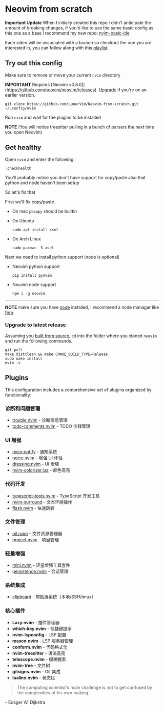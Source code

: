 # Neovim from scratch

**Important Update** When I initially created this repo I didn't anticipate the amount of breaking changes, if you'd like to use the same basic config as this one as a base I recommend my new repo: [nvim-basic-ide](https://github.com/LunarVim/nvim-basic-ide)

Each video will be associated with a branch so checkout the one you are interested in, you can follow along with this [playlist](https://www.youtube.com/watch?v=ctH-a-1eUME&list=PLhoH5vyxr6Qq41NFL4GvhFp-WLd5xzIzZ).

## Try out this config

Make sure to remove or move your current `nvim` directory

**IMPORTANT** Requires [Neovim v0.8.0]](https://github.com/neovim/neovim/releases).  [Upgrade](#upgrade-to-latest-release) if you're on an earlier version. 
```
git clone https://github.com/LunarVim/Neovim-from-scratch.git ~/.config/nvim
```

Run `nvim` and wait for the plugins to be installed 

**NOTE** (You will notice treesitter pulling in a bunch of parsers the next time you open Neovim) 

## Get healthy

Open `nvim` and enter the following:

```
:checkhealth
```

You'll probably notice you don't have support for copy/paste also that python and node haven't been setup

So let's fix that

First we'll fix copy/paste

- On mac `pbcopy` should be builtin

- On Ubuntu

  ```
  sudo apt install xsel
  ```

- On Arch Linux

  ```
  sudo pacman -S xsel
  ```

Next we need to install python support (node is optional)

- Neovim python support

  ```
  pip install pynvim
  ```

- Neovim node support

  ```
  npm i -g neovim
  ```
---

**NOTE** make sure you have [node](https://nodejs.org/en/) installed, I recommend a node manager like [fnm](https://github.com/Schniz/fnm).

### Upgrade to latest release

Assuming you [built from source](https://github.com/neovim/neovim/wiki/Building-Neovim#quick-start), `cd` into the folder where you cloned `neovim` and run the following commands. 
```
git pull
make distclean && make CMAKE_BUILD_TYPE=Release
sudo make install
nvim -v
```

## Plugins

This configuration includes a comprehensive set of plugins organized by functionality:

### 诊断和问题管理
- [trouble.nvim](docs/trouble.md) - 诊断信息管理
- [todo-comments.nvim](docs/todo-comments.md) - TODO 注释管理

### UI 增强
- [nvim-notify](docs/notify.md) - 通知系统
- [noice.nvim](docs/noice.md) - 增强 UI 体验
- [dressing.nvim](docs/dressing.md) - UI 增强
- [nvim-colorizer.lua](docs/colorizer.md) - 颜色高亮

### 代码开发
- [typescript-tools.nvim](docs/typescript-tools.md) - TypeScript 开发工具
- [nvim-surround](docs/nvim-surround.md) - 文本环绕操作
- [flash.nvim](docs/flash.md) - 快速跳转

### 文件管理
- [oil.nvim](docs/oil.md) - 文件资源管理器
- [project.nvim](docs/project.md) - 项目管理

### 轻量增强
- [mini.nvim](docs/mini.md) - 轻量增强工具套件
- [persistence.nvim](docs/persistence.md) - 会话管理

### 系统集成
- [clipboard](docs/clipboard.md) - 剪贴板系统（本地/SSH/tmux）

### 核心插件
- **Lazy.nvim** - 插件管理器
- **which-key.nvim** - 快捷键提示
- **nvim-lspconfig** - LSP 配置
- **mason.nvim** - LSP 服务器管理
- **conform.nvim** - 代码格式化
- **nvim-treesitter** - 语法高亮
- **telescope.nvim** - 模糊搜索
- **nvim-tree** - 文件树
- **gitsigns.nvim** - Git 集成
- **lualine.nvim** - 状态栏

> The computing scientist's main challenge is not to get confused by the complexities of his own making. 

\- Edsger W. Dijkstra
